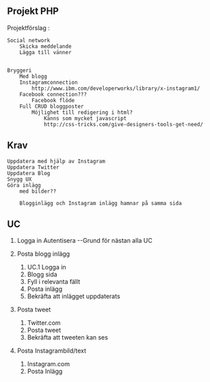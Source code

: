 Projekt PHP
-----------------
Projektförslag : 

	Social network 
		Skicka meddelande
		Lägga till vänner 


	Bryggeri
		Med blogg
		Instagramconnection
			http://www.ibm.com/developerworks/library/x-instagram1/
		Facebook connection??? 
			Facebook flöde
		Full CRUD bloggposter
			Möjlighet till redigering i html?
				Känns som mycket javascript 
				http://css-tricks.com/give-designers-tools-get-need/


Krav
------------
	Uppdatera med hjälp av Instagram
	Uppdatera Twitter
	Uppdatera Blog
	Snygg UX
	Göra inlägg
		med bilder??

		Blogginlägg och Instagram inlägg hamnar på samma sida


UC
------------

1. Logga in Autentisera
--Grund för nästan alla UC


2. Posta blogg inlägg
	1. UC.1 Logga in
	2. Blogg sida
	3. Fyll i relevanta fällt
	4. Posta inlägg
	5. Bekräfta att inlägget uppdaterats

3. Posta tweet
	1. Twitter.com
	2. Posta tweet
	3. Bekräfta att tweeten kan ses

4. Posta Instagrambild/text
	1. Instagram.com
	2. Posta Inlägg

